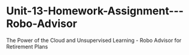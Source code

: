 # Unit-13-Homework-Assignment---Robo-Advisor
The Power of the Cloud and Unsupervised Learning - Robo Advisor for Retirement Plans
